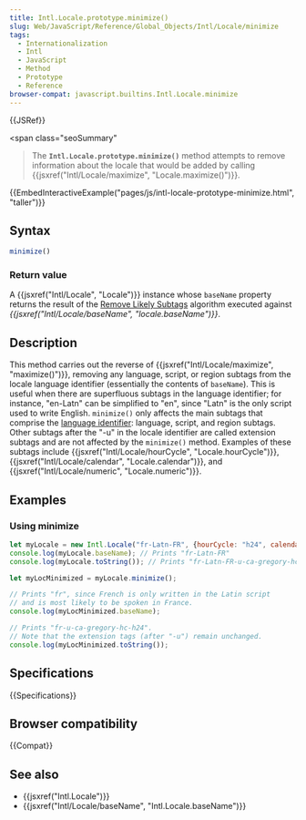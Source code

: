 ```yaml
---
title: Intl.Locale.prototype.minimize()
slug: Web/JavaScript/Reference/Global_Objects/Intl/Locale/minimize
tags:
  - Internationalization
  - Intl
  - JavaScript
  - Method
  - Prototype
  - Reference
browser-compat: javascript.builtins.Intl.Locale.minimize
---
```

{{JSRef}}

\<span class="seoSummary"

> The <strong><code>Intl.Locale.prototype.minimize()</code></strong> method
> attempts to remove information about the locale that would be added by calling
> {{jsxref("Intl/Locale/maximize", "Locale.maximize()")}}.</span>

{{EmbedInteractiveExample("pages/js/intl-locale-prototype-minimize.html", "taller")}}

<!-- The source for this interactive example is stored in a GitHub repository. If you'd like to contribute to the interactive examples project, please clone https://github.com/mdn/interactive-examples and send us a pull request. -->

## Syntax

```js
minimize()
```

### Return value

A {{jsxref("Intl/Locale", "Locale")}} instance whose `baseName`
property returns the result of the
[Remove Likely Subtags](https://www.unicode.org/reports/tr35/#Likely_Subtags)
algorithm executed against
*{{jsxref("Intl/Locale/baseName",
		"locale.baseName")}}*.

## Description

This method carries out the reverse of
{{jsxref("Intl/Locale/maximize", "maximize()")}}, removing any
language, script, or region subtags from the locale language identifier
(essentially the contents of `baseName`). This is useful when there are
superfluous subtags in the language identifier; for instance, "en-Latn" can be
simplified to "en", since "Latn" is the only script used to write English.
`minimize()` only affects the main subtags that comprise the
[language identifier](https://www.unicode.org/reports/tr35/#Language_Locale_Field_Definitions):
language, script, and region subtags. Other subtags after the "-u" in the locale
identifier are called extension subtags and are not affected by the `minimize()`
method. Examples of these subtags include
{{jsxref("Intl/Locale/hourCycle", "Locale.hourCycle")}},
{{jsxref("Intl/Locale/calendar",
	"Locale.calendar")}}, and
{{jsxref("Intl/Locale/numeric", "Locale.numeric")}}.

## Examples

### Using minimize

```js
let myLocale = new Intl.Locale("fr-Latn-FR", {hourCycle: "h24", calendar: "gregory"});
console.log(myLocale.baseName); // Prints "fr-Latn-FR"
console.log(myLocale.toString()); // Prints "fr-Latn-FR-u-ca-gregory-hc-h24"

let myLocMinimized = myLocale.minimize();

// Prints "fr", since French is only written in the Latin script
// and is most likely to be spoken in France.
console.log(myLocMinimized.baseName);

// Prints "fr-u-ca-gregory-hc-h24".
// Note that the extension tags (after "-u") remain unchanged.
console.log(myLocMinimized.toString());
```

## Specifications

{{Specifications}}

## Browser compatibility

{{Compat}}

## See also

*   {{jsxref("Intl.Locale")}}
*   {{jsxref("Intl/Locale/baseName", "Intl.Locale.baseName")}}
